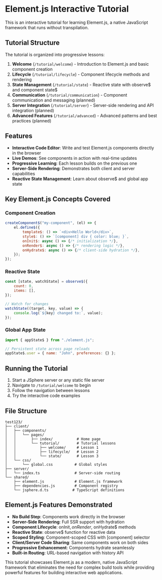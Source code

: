 # Element.js Interactive Tutorial

This is an interactive tutorial for learning Element.js, a native JavaScript
framework that runs without transpilation.

## Tutorial Structure

The tutorial is organized into progressive lessons:

1. **Welcome** (`/tutorial/welcome`) - Introduction to Element.js and basic
   component creation
2. **Lifecycle** (`/tutorial/lifecycle`) - Component lifecycle methods and
   rendering
3. **State Management** (`/tutorial/state`) - Reactive state with observe$ and
   component state$
4. **Communication** (`/tutorial/communication`) - Component communication and
   messaging (planned)
5. **Server Integration** (`/tutorial/server`) - Server-side rendering and API
   integration (planned)
6. **Advanced Features** (`/tutorial/advanced`) - Advanced patterns and best
   practices (planned)

## Features

- **Interactive Code Editor**: Write and test Element.js components directly in
  the browser
- **Live Demos**: See components in action with real-time updates
- **Progressive Learning**: Each lesson builds on the previous one
- **Server-Side Rendering**: Demonstrates both client and server capabilities
- **Reactive State Management**: Learn about observe$ and global app state

## Key Element.js Concepts Covered

### Component Creation

```javascript
createComponent$("my-component", (el) => {
    el.define$({
        template$: () => `<div>Hello World</div>`,
        style$: () => `[component] div { color: blue; }`,
        onInit$: async () => {/* initialization */},
        onRender$: async () => {/* rendering logic */},
        onHydrate$: async () => {/* client-side hydration */},
    });
});
```

### Reactive State

```javascript
const [state, watchState] = observe$({
    count: 0,
    items: [],
});

// Watch for changes
watchState((target, key, value) => {
    console.log(`${key} changed to:`, value);
});
```

### Global App State

```javascript
import { appState$ } from "./element.js";

// Persistent state across page reloads
appState$.user = { name: "John", preferences: {} };
```

## Running the Tutorial

1. Start a JSphere server or any static file server
2. Navigate to `/tutorial/welcome` to begin
3. Follow the navigation between lessons
4. Try the interactive code examples

## File Structure

```
test123/
├── client/
│   ├── components/
│   │   └── pages/
│   │       ├── index/           # Home page
│   │       └── tutorial/        # Tutorial lessons
│   │           ├── welcome/     # Lesson 1
│   │           ├── lifecycle/   # Lesson 2
│   │           └── state/       # Lesson 3
│   └── css/
│       └── global.css          # Global styles
├── server/
│   └── index.ts                # Server-side routing
└── shared/
    ├── element.js              # Element.js framework
    ├── dependencies.js         # Component registry
    └── jsphere.d.ts           # TypeScript definitions
```

## Element.js Features Demonstrated

- **No Build Step**: Components work directly in the browser
- **Server-Side Rendering**: Full SSR support with hydration
- **Component Lifecycle**: onInit$, onRender$, onHydrate$ methods
- **Reactive State**: observe$ function for reactive data
- **Scoped Styling**: Component-scoped CSS with [component] selector
- **Client/Server Code Sharing**: Same components work on both sides
- **Progressive Enhancement**: Components hydrate seamlessly
- **Built-in Routing**: URL-based navigation with history API

This tutorial showcases Element.js as a modern, native JavaScript framework that
eliminates the need for complex build tools while providing powerful features
for building interactive web applications.
